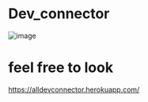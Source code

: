 # Dev_connector

![image](https://user-images.githubusercontent.com/65481934/130626023-84be13bf-fe12-48b0-954c-65fad7d496ab.png)

# feel free to look

https://alldevconnector.herokuapp.com/

